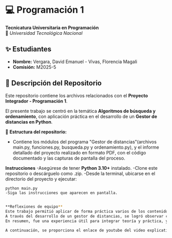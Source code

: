 # 💻 Programación 1  
**Tecnicatura Universitaria en Programación**  
📍 *Universidad Tecnológica Nacional*  

## ✨ Estudiantes  
- **Nombre:** Vergara, David Emanuel - Vivas, Florencia Magali 
- **Comisión:** M2025-5

## 📂 Descripción del Repositorio  
Este repositorio contiene los archivos relacionados con el **Proyecto Integrador - Programación 1**.  

El presente trabajo se centró en la temática **Algoritmos de búsqueda y ordenamiento**, con aplicación práctica en el desarrollo de un **Gestor de distancias en Python**.

📌 **Estructura del repositorio:**  
- Contiene los módulos del programa "Gestor de distancias"(archivos main.py, funciones.py, busqueda.py y ordenamiento.py), y el informe detallado del proyecto realizado en formato PDF, con el código documentado y las capturas de pantalla del proceso.

**Instrucciones**
-Asegúrese de tener **Python 3.10+** instalado.
-Clone este repositorio o descárguelo como .zip.
-Desde la terminal, ubicarse en el directorio del proyecto y ejecutar:

```bash
python main.py
-Siga las instrucciones que aparecen en pantalla.


**Reflexiones de equipo**
Este trabajo permitió aplicar de forma práctica varios de los contenidos vistos durante la cursada, como la estructura modular de un programa, el uso de funciones, y el análisis de algoritmos de ordenamiento y búsqueda.
A través del desarrollo de un gestor de distancias, se logró observar cómo varía el rendimiento según el algoritmo utilizado, y en qué situaciones conviene aplicar uno u otro.
En resumen, fue una experiencia útil para integrar teoría y práctica, y para afianzar conocimientos clave en programación.

A continuación, se proporciona el enlace de youtube del video explicativo del proyecto: https://www.youtube.com/watch?v=aFF7qU7UZYM&ab_channel=FlorenciaVivas
